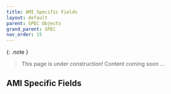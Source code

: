 ```yaml
---
title: AMI Specific Fields
layout: default
parent: SPEC Objects
grand_parent: SPEC
nav_order: 15
---
```


{: .note }
> This page is under construction! 
> Content coming soon ...

## AMI Specific Fields